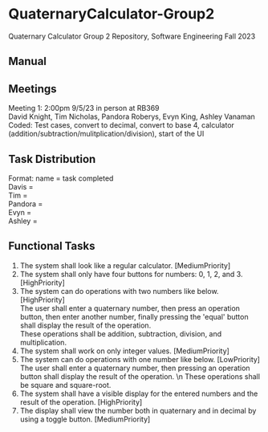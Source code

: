 # QuaternaryCalculator-Group2
Quaternary Calculator Group 2 Repository, Software Engineering Fall 2023

## Manual

## Meetings
Meeting 1: 2:00pm 9/5/23 in person at RB369\
David Knight, Tim Nicholas, Pandora Roberys, Evyn King, Ashley Vanaman\
Coded: Test cases, convert to decimal, convert to base 4, calculator (addition/subtraction/mulitplication/division), start of the UI

## Task Distribution
Format: name = task completed\
Davis = \
Tim = \
Pandora = \
Evyn = \
Ashley = 

## Functional Tasks
1. The system shall look like a regular calculator. [MediumPriority]
2. The system shall only have four buttons for numbers: 0, 1, 2, and 3. 	[HighPriority]
3. The system can do operations with two numbers like below. [HighPriority] \
     The user shall enter a quaternary number, then press an operation button, 	then enter another number, finally pressing the 'equal' button shall 	display the result of the
     operation. \
     These operations shall be addition, subtraction, division, and 	multiplication.
6. The system shall work on only integer values. [MediumPriority]
7. The system can do operations with one number like below. [LowPriority] \
     The user shall enter a quaternary number, then pressing an operation button 	shall display the result of the operation. \n
     These operations shall be square and square-root.
10. The system shall have a visible display for the entered numbers and the result 	of the operation. [HighPriority]
11. The display shall view the number both in quaternary and in decimal by 	using a toggle button. [MediumPriority]
